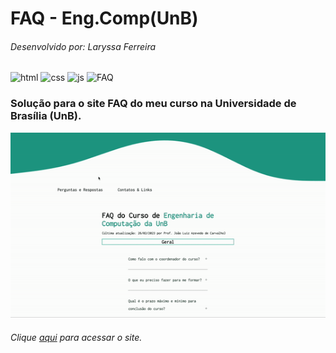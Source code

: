 # FAQ - Eng.Comp(UnB)
###### Desenvolvido por: Laryssa Ferreira
![html](https://img.shields.io/badge/-HTML-red)
![css](https://img.shields.io/badge/-CSS-blue)
![js](https://img.shields.io/badge/-JS-yellowgreen)
![FAQ](https://img.shields.io/badge/-Simple%20FAQ-green)

### Solução para o site FAQ do meu curso na Universidade de Brasília (UnB). 

![](https://github.com/laryferreira/FAQEngCompUnB/blob/studies/show.gif)

###### Clique [aqui](https://laryferreira.github.io/faqengcomp/index.html) para acessar o site.
